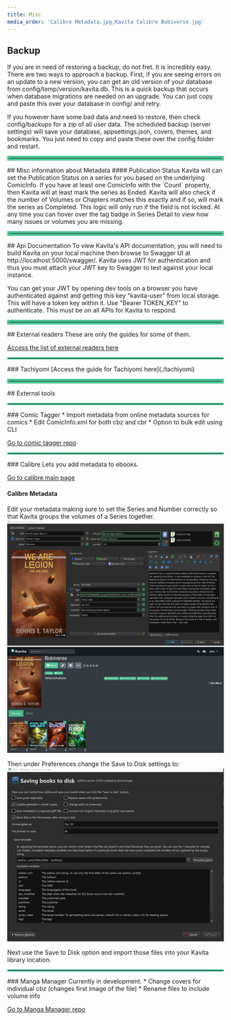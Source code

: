 ```yaml
---
title: Misc
media_order: 'Calibre Metadata.jpg,Kavita Calibre Bobiverse.jpg'
---
```


## Backup
If you are in need of restoring a backup, do not fret. It is incredibly easy. There are two ways to approach a backup. First, if you are seeing errors on an update to a new version, you can get an old version of your database from config/temp/version/kavita.db. This is a quick backup that occurs when database migrations are needed on an upgrade. You can just copy and paste this over your database in config/ and retry. 

If you however have some bad data and need to restore, then check config/backups for a zip of all user data. The scheduled backup (server settings) will save your database, appsettings.json, covers, themes, and bookmarks. You just need to copy and paste these over the config folder and restart. 

<hr style="border:5px solid #4ac694"> </hr>
## Misc information about Metadata
#### Publication Status
Kavita will can set the Publication Status on a series for you based on the underlying ComicInfo. If you have at least one ComicInfo with the `Count` property, then Kavita will at least mark the series as Ended. Kavita will also check if the number of Volumes or Chapters matches this exactly and if so, will mark the series as Completed. This logic will only run if the field is not locked. At any time you can hover over the tag badge in Series Detail to view how many issues or volumes you are missing. 



<hr style="border:5px solid #4ac694"> </hr>
## Api Documentation
To view Kavita's API documentation, you will need to build Kavita on your local machine then browse to Swagger UI at http://localhost:5000/swagger/. Kavita uses JWT for authentication and thus you must attach your JWT key to Swagger to test against your local instance.

You can get your JWT by opening dev tools on a browser you have authenticated against and getting this key "kavita-user" from local storage. This will have a token key within it. Use "Bearer TOKEN_KEY" to authenticate. This must be on all APIs for Kavita to respond.

<hr style="border:5px solid #4ac694"> </hr>
## External readers
These are only the guides for some of them. 

[Access the list of external readers here](https://wiki.kavitareader.com/en/faq/external-readers)

<hr style="border:2px solid #4ac694"> </hr>
### Tachiyomi
[Access the guide for Tachiyomi here](./tachiyomi)

<hr style="border:5px solid #4ac694"> </hr>
## External tools

<hr style="border:2px solid #4ac694"> </hr>
### Comic Tagger
* Import metadata from online metadata sources for comics
* Edit ComicInfo.xml for both cbz and cbr
* Option to bulk edit using CLI

[Go to comic tagger repo](https://github.com/comictagger/comictagger)

<hr style="border:2px solid #4ac694"> </hr>
### Calibre
Lets you add metadata to ebooks.

[Go to calibre main page](https://calibre-ebook.com/es)
#### Calibre Metadata
Edit your metadata making sure to set the Series and Number correctly so that Kavita groups the volumes of a Series together. 
![Calibre%20Metadata](Calibre%20Metadata.jpg "Calibre%20Metadata")
![Kavita%20Calibre%20Bobiverse](Kavita%20Calibre%20Bobiverse.jpg "Kavita%20Calibre%20Bobiverse")

Then under Preferences change the Save to Disk settings to:
![Screenshot%202022-02-03%20162818](Screenshot%202022-02-03%20162818.jpg "Screenshot%202022-02-03%20162818")

Next use the Save to Disk option and import those files into your Kavita library location.

<hr style="border:2px solid #4ac694"> </hr>
### Manga Manager
Currently in development. 
* Change covers for individual cbz (changes first image of the file)
* Rename files to include volume info

[Go to Manga Manager repo](https://github.com/ThePromidius/Manga-Manager)